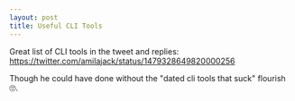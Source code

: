 ```yaml
---
layout: post
title: Useful CLI Tools
---
```


Great list of CLI tools in the tweet and replies: https://twitter.com/amilajack/status/1479328649820000256

Though he could have done without the "dated cli tools that suck" flourish 🙄.

